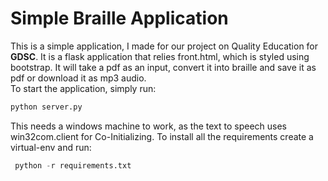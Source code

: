 # Simple Braille Application<br/>
This is a simple application, I made for our project on Quality Education for **GDSC**. It is a flask application that relies front.html, which is styled using bootstrap. It will take a pdf as an input, convert it into braille and save it as pdf or download it as mp3 audio.<br>To start the application, simply run:
```python
python server.py
```
This needs a windows machine to work, as the text to speech uses win32com.client for Co-Initializing. To install all the requirements create a virtual-env and run:
```python
 python -r requirements.txt 
```
